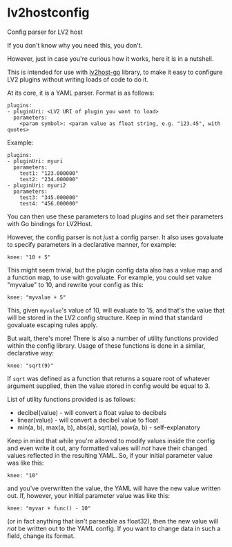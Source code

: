 # lv2hostconfig
Config parser for LV2 host

If you don't know why you need this, you don't.

However, just in case you're curious how it works, here it is in a nutshell.

This is intended for use with [lv2host-go](https://github.com/burillo-se/lv2host-go/lv2host/) library, to make it
easy to configure LV2 plugins without writing loads of code to do it.

At its core, it is a YAML parser. Format is as follows:

```
plugins:
- pluginUri: <LV2 URI of plugin you want to load>
  parameters:
    <param symbol>: <param value as float string, e.g. "123.45", with quotes>
```

Example:

```
plugins:
- pluginUri: myuri
  parameters:
    test1: "123.000000"
    test2: "234.000000"
- pluginUri: myuri2
  parameters:
    test3: "345.000000"
    test4: "456.000000"
```

You can then use these parameters to load plugins and set their parameters with Go bindings for LV2Host.

However, the config parser is not *just* a config parser. It also uses govaluate to specify parameters in
a declarative manner, for example:

    knee: "10 + 5"

This might seem trivial, but the plugin config data also has a value map and a function map, to use with
govaluate. For example, you could set value "myvalue" to 10, and rewrite your config as this:

    knee: "myvalue + 5"

This, given `myvalue`'s value of 10, will evaluate to 15, and that's the value that will be stored in
the LV2 config structure. Keep in mind that standard govaluate escaping rules apply.

But wait, there's more! There is also a number of utility functions provided within the config library. Usage
of these functions is done in a similar, declarative way:

    knee: "sqrt(9)"

If `sqrt` was defined as a function that returns a square root of whatever argument supplied, then the value
stored in config would be equal to 3.

List of utility functions provided is as follows:

-   decibel(value) - will convert a float value to decibels
-   linear(value) - will convert a decibel value to float
-   min(a, b), max(a, b), abs(a), sqrt(a), pow(a, b) - self-explanatory

Keep in mind that while you're allowed to modify values inside the config and even write it out, any formatted
values will *not* have their changed values reflected in the resulting YAML. So, if your initial parameter value
was like this:

    knee: "10"

and you've overwritten the value, the YAML will have the new value written out. If, however, your initial parameter
value was like this:

    knee: "myvar + func() - 10"

(or in fact anything that isn't parseable as float32), then the new value will *not* be written out to the YAML
config. If you want to change data in such a field, change its format.
